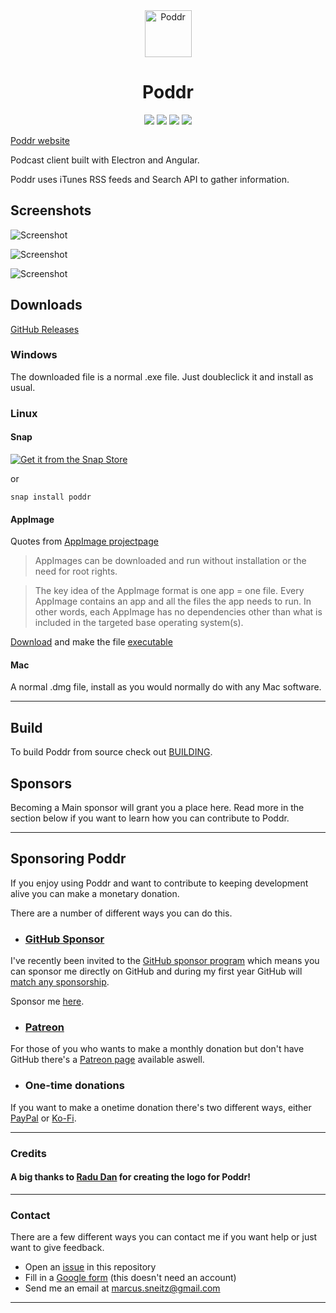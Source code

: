 <div align="center">
    <img src="docs/images/icon.png" alt="Poddr" width="75" height="75">
    <h1>Poddr</h1>
    <img src="https://img.shields.io/github/release/sn8z/poddr.svg?style=flat-square">
    <img src="https://img.shields.io/github/downloads/sn8z/poddr/total.svg?style=flat-square">
    <img src="https://img.shields.io/david/sn8z/poddr.svg?style=flat-square">
    <img src="https://img.shields.io/badge/platforms-Windows%20%2F%20Linux%20%2F%20Mac-brightgreen.svg?style=flat-square">
</div>

[Poddr website](https://sn8z.github.io/Poddr/)
 
Podcast client built with Electron and Angular.
 
Poddr uses iTunes RSS feeds and Search API to gather information.
## Screenshots

![Screenshot](docs/images/pod_1.png)

![Screenshot](docs/images/pod_2.png)

![Screenshot](docs/images/pod_3.png)

## Downloads

[GitHub Releases](https://github.com/Sn8z/Poddr/releases)

### Windows

The downloaded file is a normal .exe file. Just doubleclick it and install as usual.

### Linux

#### Snap

[![Get it from the Snap Store](https://snapcraft.io/static/images/badges/en/snap-store-white.svg)](https://snapcraft.io/poddr)

or

```snap install poddr```

#### AppImage

Quotes from [AppImage projectpage](https://appimage.org)
> AppImages can be downloaded and run without installation or the need for root rights.

> The key idea of the AppImage format is one app = one file. Every AppImage contains an app and all the files the app needs to run. In other words, each AppImage has no dependencies other than what is included in the targeted base operating system(s).

[Download](https://github.com/Sn8z/Poddr/releases) and make the file [executable](https://discourse.appimage.org/t/how-to-make-an-appimage-executable/80)

#### Mac

A normal .dmg file, install as you would normally do with any Mac software.

<hr>

## Build
To build Poddr from source check out [BUILDING](BUILDING.md).

## Sponsors
Becoming a Main sponsor will grant you a place here. Read more in the section below if you want to learn how you can contribute to Poddr.

<hr>

## Sponsoring Poddr

If you enjoy using Poddr and want to contribute to keeping development alive you can make a monetary donation.

There are a number of different ways you can do this.

* ### [GitHub Sponsor](https://github.com/users/Sn8z/sponsorship)
I've recently been invited to the [GitHub sponsor program](https://help.github.com/en/articles/about-github-sponsors) which means you can sponsor me directly on GitHub and during my first year GitHub will [match any sponsorship](https://help.github.com/en/articles/about-github-sponsors#about-the-github-sponsors-matching-fund).

Sponsor me [here](https://github.com/users/Sn8z/sponsorship).

* ### [Patreon](https://www.patreon.com/join/poddr)
For those of you who wants to make a monthly donation but don't have GitHub there's a [Patreon page](https://www.patreon.com/join/poddr) available aswell.

* ### One-time donations
If you want to make a onetime donation there's two different ways, either [PayPal](https://paypal.me/sn8z) or [Ko-Fi](https://ko-fi.com/O5O2ETUW).

<hr>

### Credits

#### A big thanks to [Radu Dan](https://www.instagram.com/radudangratian/) for creating the logo for Poddr!
<hr>

### Contact
There are a few different ways you can contact me if you want help or just want to give feedback.

* Open an [issue](https://github.com/Sn8z/Poddr/issues) in this repository
* Fill in a [Google form](https://forms.gle/8PvuEBEBttqC8P546) (this doesn't need an account)
* Send me an email at marcus.sneitz@gmail.com
<hr>